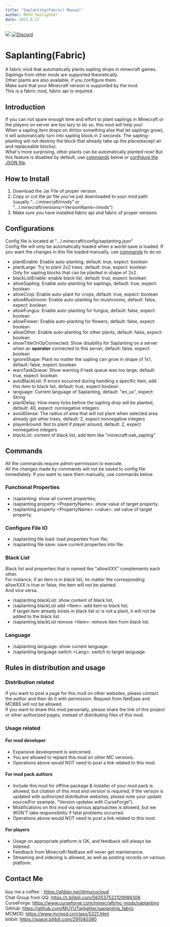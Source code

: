 ```yaml
---
title: "Saplanting(Fabric) Manual"
author: MUYU_Twilighter
date: 2022.8.17
---
```

[![](http://cf.way2muchnoise.eu/full_saplanting_downloads.svg)](https://www.curseforge.com/minecraft/mc-mods/saplanting) [![Discord](https://img.shields.io/discord/966726130105217094)](https://discord.gg/JunKeKCJAY)  
# Saplanting(Fabric)
A fabric mod that automatically plants sapling drops in minecraft games.  
Saplings from other mods are supported theoretically.  
Other plants are also available, if you configure them.  
Make sure that your Minecraft version is supported by the mod.  
This is a fabric mod, fabric api is required.

## Introduction

If you can not spare enough time and effort to plant saplings in Minecraft or the players on server are too lazy to do so, this mod will help you!  
When a sapling item drops on dirt(or something else that let saplings grow), it will automatically turn into sapling block in 2 seconds. The sapling-planting will not destroy the block that already take up the place(except air and replaceable blocks).  
What's more surprising, other plants can be automatically planted now! But this feature is disabled by default, use [commands](#Commands) below or [configure the JSON file](#Configurations).

## How to Install

1. Download the Jar File of proper version.
2. Copy or cut the jar file you've just downloaded to your mod path (usually ".../.minecraft/mods" or ".../.minecraft/versions/\<VersionName\>/mods")
3. Make sure you have installed fabric api and fabric of proper versions

## Configurations

Config file is located at ".../.minecraft/config/saplanting.json"  
Config file will only be automatically loaded when a world-save is loaded. If you want the changes in this file loaded manually, use [commands](#Commands) to do so.

 - plantEnable: Enable auto-planting, default: true, expect: boolean  
 - plantLarge: Try to plant 2x2 trees, default: true, expect: boolean  
Only for sapling blocks that can be planted in shape of 2x2.
 - blackListEnable: enable black list, default: true, expect: boolean
 - allowSapling: Enable auto-planting for saplings, default: true, expect: boolean
 - allowCrop: Enable auto-plant for crops, default: true, expect: boolean
 - allowMushroom: Enable auto-planting for mushrooms, default: false, expect: boolean
 - allowFungus: Enable auto-planting for fungus, default: false, expect: boolean
 - allowFlower: Enable auto-planting for flowers, default: false, expect: boolean
 - allowOther: Enable auto-planting for other plants, default: false, expect: boolean
 - showTitleOnOpConnected: Show disability for Saplanting on a server when an **operator** connected to this server, default: false, expect: boolean  
 - ignoreShape: Plant no matter the sapling can grow in shape of 1x1, default: false, expect: boolean
 - warnTaskQueue: Show warning if task queue was too large, default: true, expect: boolean  
 - autoBlackList: If errors occurred during handling a specific item, add this item to black list, default: true, expect boolean
 - language: Current language of Saplanting, default: "en_us", expect: String
 - plantDelay: How many ticks before the sapling drop will be planted, default: 40, expect: nonnegative integers
 - avoidDense: The radius of area that will not plant when selected area already got other trees, default: 2, expect nonnegative integers
 - playerAround: Not to plant if player around, default: 2, expect nonnegative integers
 - blackList: content of black list, add item like "minecraft:oak_sapling"

## Commands

All the commands require admin-permission to execute.  
All the changes made by commands will not be saved to config file immediately. If you want to save them manually, use commands below.

### Functional Properties
- /saplanting: show all current properties;
- /saplanting property \<PropertyName\>: show value of target property.
- /saplanting property \<PropertyName\> \<value\>: set value of target property.

### Configure File IO
- /saplanting file load: load properties from file;
- /saplanting file save: save current properties into file.

### Black List  
Black list and properties that is named like "allowXXX" complements each other.  
For instance, if an item is in black list, no matter the corresponding allowXXX is true or false, the item will not be planted.  
And vice versa.
 - /saplanting blackList: show content of black list;
 - /saplanting blackList add \<Item\>: add item to black list;  
 If target item already exists in black list or is not a plant, it will not be added to the black list.
 - /saplanting blackList remove \<Item\>: remove item from black list.

### Language
- /saplanting language: show current language.
- /saplanting language switch \<Lang>: switch to target language.

## Rules in distribution and usage
### Distribution related
If you want to post a page for this mod on other websites, please contact the author and then do it with permission. Request from NetEase and MCBBS will not be allowed.  
If you want to share this mod personally, please share the link of this project or other authorized pages, instead of distributing files of this mod.  
### Usage related
#### For mod developer
- Expansive development is welcomed.
- You are allowed to replant this mod on other MC versions.  
- Operations above would NOT need to post a link related to this mod.

#### For mod pack authors
- Include this mod for offline package & installer of your mod pack is allowed, but citation of this mod and version is required; if the version is updated with authorized distributive websites, please note your update source(For example, "Version updates with CurseForge").  
- Modifications on this mod via various approaches is allowed, but we WON'T take responsibility if fatal problems occurred.  
- Operations above would NOT need to post a link related to this mod.

#### For players
- Usage on appropriate platform is OK, and feedback will always be listened.
- Feedback from Minecraft-NetEase will never get maintenance.  
- Streaming and videoing is allowed, as well as posting records on various platform.  

## Contact Me
buy me a coffee：https://afdian.net/@muyucloud  
Chat Group from QQ: https://t.bilibili.com/563537522129988306  
CurseForge: https://www.curseforge.com/minecraft/mc-mods/saplanting  
GitHub: https://github.com/MUYUTwilighter/saplanting_fabric  
MCMOD: https://www.mcmod.cn/class/5221.html  
bilibili: https://space.bilibili.com/291040380